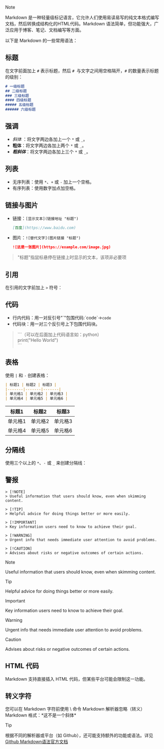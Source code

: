> [!NOTE]
>Markdown 是一种轻量级标记语言，它允许人们使用易读易写的纯文本格式编写文档，然后转换成结构化的HTML代码。Markdown 语法简单，但功能强大，广泛应用于博客、笔记、文档编写等方面。  

以下是 Markdown 的一些常用语法：

## 标题

在文字前面加上 `#` 表示标题，然后 `# `与文字之间用空格隔开，`#` 的数量表示标题的级别：

```md
# 一级标题
## 二级标题
### 三级标题
#### 四级标题
##### 五级标题
###### 六级标题
```

## 强调

-   _斜体_ ：将文字两边各加上一个 `*` 或 `_`。
-   **粗体**：将文字两边各加上两个 `*` 或 `_`。
-   _**粗斜体**_：将文字两边各加上三个 `*` 或 `_`。

## 列表

-   无序列表：使用 `*`、`+` 或 `-` 加上一个空格。
-   有序列表：使用数字加点加空格。

## 链接与图片

-   链接：`[显示文本](链接地址 "标题")`
    
    ```md
    [百度](https://www.baidu.com)
    ```
    
-   图片：`![替代文字](图片链接 "标题")`
    
    ```md
    ![这是一张图片](https://example.com/image.jpg)
    ```
    

> "标题"指鼠标悬停在链接上时显示的文本，该项非必要项

## 引用

在引用的文字前加上 `>` 符号：

## 代码

-   行内代码：用一对反引号"\`"包围代码:\`code\`→`code`
-   代码块：用一对三个反引号上下包围代码块。

> \`\`\`（可以在后面加上代码语言如：python）  
> print("Hello World")  
> \`\`\`

## 表格

使用 `|` 和 `-` 创建表格：

```md
| 标题1 | 标题2 | 标题3 |
|-------|-------|-------|
| 单元格1 | 单元格2 | 单元格3 |
| 单元格4 | 单元格5 | 单元格6 |
```

| 标题1 | 标题2 | 标题3 |
| --- | --- | --- |
| 单元格1 | 单元格2 | 单元格3 |
| 单元格4 | 单元格5 | 单元格6 |

## 分隔线

使用三个以上的 `*`、`-` 或 `_` 来创建分隔线：

## 警报
```
> [!NOTE]
> Useful information that users should know, even when skimming content.

> [!TIP]
> Helpful advice for doing things better or more easily.

> [!IMPORTANT]
> Key information users need to know to achieve their goal.

> [!WARNING]
> Urgent info that needs immediate user attention to avoid problems.

> [!CAUTION]
> Advises about risks or negative outcomes of certain actions.
```

> [!NOTE]
> Useful information that users should know, even when skimming content.

> [!TIP]
> Helpful advice for doing things better or more easily.

> [!IMPORTANT]
> Key information users need to know to achieve their goal.

> [!WARNING]
> Urgent info that needs immediate user attention to avoid problems.

> [!CAUTION]
> Advises about risks or negative outcomes of certain actions.


## HTML 代码

Markdown 支持直接插入 HTML 代码，但某些平台可能会限制这一功能。

## 转义字符

您可以在 Markdown 字符前使用 \\ 命令 Markdown 解析器忽略（转义）Markdown 格式：\*这不是一个斜体\*
 


> [!TIP]
> 根据不同的解析器或平台（如 Github），还可能支持额外的功能或语法。详见[Github Markdown语法官方文档](https://docs.github.com/zh/get-started/writing-on-github/getting-started-with-writing-and-formatting-on-github/basic-writing-and-formatting-syntax)
